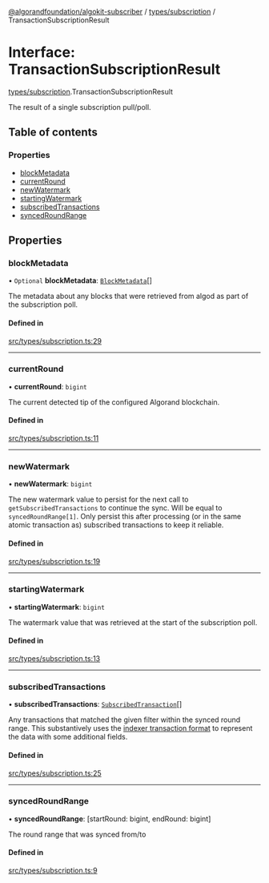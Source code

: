 [@algorandfoundation/algokit-subscriber](../README.md) / [types/subscription](../modules/types_subscription.md) / TransactionSubscriptionResult

# Interface: TransactionSubscriptionResult

[types/subscription](../modules/types_subscription.md).TransactionSubscriptionResult

The result of a single subscription pull/poll.

## Table of contents

### Properties

- [blockMetadata](types_subscription.TransactionSubscriptionResult.md#blockmetadata)
- [currentRound](types_subscription.TransactionSubscriptionResult.md#currentround)
- [newWatermark](types_subscription.TransactionSubscriptionResult.md#newwatermark)
- [startingWatermark](types_subscription.TransactionSubscriptionResult.md#startingwatermark)
- [subscribedTransactions](types_subscription.TransactionSubscriptionResult.md#subscribedtransactions)
- [syncedRoundRange](types_subscription.TransactionSubscriptionResult.md#syncedroundrange)

## Properties

### blockMetadata

• `Optional` **blockMetadata**: [`BlockMetadata`](types_subscription.BlockMetadata.md)[]

The metadata about any blocks that were retrieved from algod as part
of the subscription poll.

#### Defined in

[src/types/subscription.ts:29](https://github.com/algorandfoundation/algokit-subscriber-ts/blob/main/src/types/subscription.ts#L29)

___

### currentRound

• **currentRound**: `bigint`

The current detected tip of the configured Algorand blockchain.

#### Defined in

[src/types/subscription.ts:11](https://github.com/algorandfoundation/algokit-subscriber-ts/blob/main/src/types/subscription.ts#L11)

___

### newWatermark

• **newWatermark**: `bigint`

The new watermark value to persist for the next call to
`getSubscribedTransactions` to continue the sync.
Will be equal to `syncedRoundRange[1]`. Only persist this
after processing (or in the same atomic transaction as)
subscribed transactions to keep it reliable.

#### Defined in

[src/types/subscription.ts:19](https://github.com/algorandfoundation/algokit-subscriber-ts/blob/main/src/types/subscription.ts#L19)

___

### startingWatermark

• **startingWatermark**: `bigint`

The watermark value that was retrieved at the start of the subscription poll.

#### Defined in

[src/types/subscription.ts:13](https://github.com/algorandfoundation/algokit-subscriber-ts/blob/main/src/types/subscription.ts#L13)

___

### subscribedTransactions

• **subscribedTransactions**: [`SubscribedTransaction`](../classes/types_subscription.SubscribedTransaction.md)[]

Any transactions that matched the given filter within
the synced round range. This substantively uses the [indexer transaction
format](https://developer.algorand.org/docs/rest-apis/indexer/#transaction)
to represent the data with some additional fields.

#### Defined in

[src/types/subscription.ts:25](https://github.com/algorandfoundation/algokit-subscriber-ts/blob/main/src/types/subscription.ts#L25)

___

### syncedRoundRange

• **syncedRoundRange**: [startRound: bigint, endRound: bigint]

The round range that was synced from/to

#### Defined in

[src/types/subscription.ts:9](https://github.com/algorandfoundation/algokit-subscriber-ts/blob/main/src/types/subscription.ts#L9)
